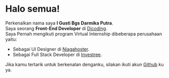 # Halo semua! 

Perkenalkan nama saya **I Gusti Bgs Darmika Putra**.\
Saya seorang **Front-End Developer** di [Dicoding](https://www.dicoding.com/).\
Saya Pernah mengikuti program Virtual Internship dibeberapa perusahaan yaitu:
* Sebagai  UI Designer di [Niagahoster](https://www.niagahoster.co.id/).
* Sebagai Full Stack Developer di [Investree](https://investree.id/).

Jika kamu tertarik untuk berkenalan denganku, silakan ikuti akun [Github](https://github.com/gstbgsdarmika) ku ya.
